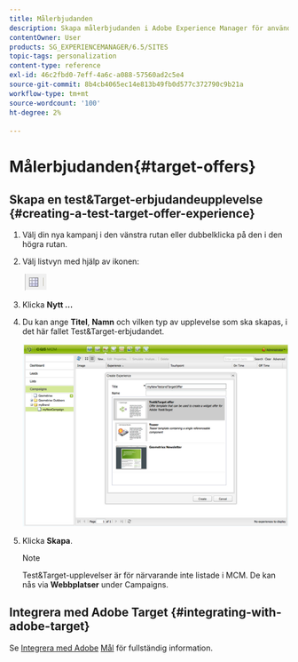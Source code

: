```yaml
---
title: Målerbjudanden
description: Skapa målerbjudanden i Adobe Experience Manager för användning i Adobe Target.
contentOwner: User
products: SG_EXPERIENCEMANAGER/6.5/SITES
topic-tags: personalization
content-type: reference
exl-id: 46c2fbd0-7eff-4a6c-a088-57560ad2c5e4
source-git-commit: 8b4cb4065ec14e813b49fb0d577c372790c9b21a
workflow-type: tm+mt
source-wordcount: '100'
ht-degree: 2%

---
```


# Målerbjudanden{#target-offers}

## Skapa en test&amp;Target-erbjudandeupplevelse {#creating-a-test-target-offer-experience}

1. Välj din nya kampanj i den vänstra rutan eller dubbelklicka på den i den högra rutan.
1. Välj listvyn med hjälp av ikonen:

   ![Listvy](do-not-localize/chlimage_1-11.png)

1. Klicka **Nytt ...**
1. Du kan ange **Titel**, **Namn** och vilken typ av upplevelse som ska skapas, i det här fallet Test&amp;Target-erbjudandet.

   ![chlimage_1-139](assets/chlimage_1-139.png)

1. Klicka **Skapa**.

   >[!NOTE]
   >
   >Test&amp;Target-upplevelser är för närvarande inte listade i MCM. De kan nås via **Webbplatser** under Campaigns.

## Integrera med Adobe Target {#integrating-with-adobe-target}

Se [Integrera med Adobe](/help/sites-administering/target.md) [Mål](/help/sites-administering/target.md) för fullständig information.
